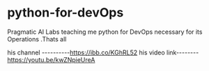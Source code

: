 # python-for-devOps
Pragmatic AI Labs teaching me python for DevOps necessary for its Operations .Thats all   

his channel ----------https://ibb.co/KGhRL52
his video link--------https://youtu.be/kwZNpieUreA
